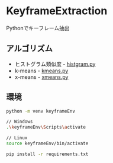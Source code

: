 # KeyframeExtraction
Pythonでキーフレーム抽出

## アルゴリズム
- ヒストグラム類似度 - [histgram.py](./src/histogram.py)
- k-means - [kmeans.py](./src/kmeans.py)
- x-means - [xmeans.py](./src/xmeans.py)

## 環境
``` bash
python -m venv keyframeEnv
```

``` bash
// Windows
.\keyframeEnv\Scripts\activate

// Linux
source keyframeEnv/bin/activate
```

``` bash
pip install -r requirements.txt
```